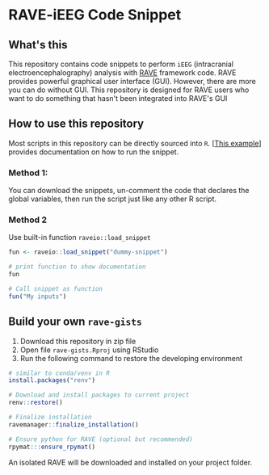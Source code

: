 # RAVE-iEEG Code Snippet

## What's this

This repository contains code snippets to perform `iEEG` (intracranial electroencephalography) analysis with [RAVE](https://rave.wiki/) framework code. RAVE provides powerful graphical user interface (GUI). However, there are more you can do without GUI. This repository is designed for RAVE users who want to do something that hasn't been integrated into RAVE's GUI

## How to use this repository

Most scripts in this repository can be directly sourced into `R`. [[This example](dummy-snippet.R)] provides documentation on how to run the snippet.

### Method 1:

You can download the snippets, un-comment the code that declares the global variables, then run the script just like any other R script.

### Method 2

Use built-in function `raveio::load_snippet`

```r
fun <- raveio::load_snippet("dummy-snippet")

# print function to show documentation
fun

# Call snippet as function
fun("My inputs")
```

## Build your own `rave-gists`

1. Download this repository in zip file
2. Open file `rave-gists.Rproj` using RStudio
3. Run the following command to restore the developing environment

```r
# similar to conda/venv in R
install.packages("renv")

# Download and install packages to current project
renv::restore()

# Finalize installation
ravemanager::finalize_installation()

# Ensure python for RAVE (optional but recommended)
rpymat:::ensure_rpymat()
```

An isolated RAVE will be downloaded and installed on your project folder.
